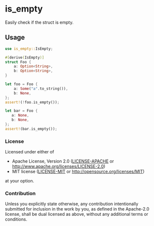 # is_empty
Easily check if the struct is empty.

## Usage

```rust
use is_empty::IsEmpty;

#[derive(IsEmpty)]
struct Foo {
    a: Option<String>,
    b: Option<String>,
}

let foo = Foo {
    a: Some("a".to_string()),
    b: None,
};
assert!(!foo.is_empty());

let bar = Foo {
   a: None,
   b: None,
};
assert!(bar.is_empty());
```

### License
Licensed under either of

 * Apache License, Version 2.0
   ([LICENSE-APACHE](LICENSE-APACHE) or http://www.apache.org/licenses/LICENSE-2.0)
 * MIT license
   ([LICENSE-MIT](LICENSE-MIT) or http://opensource.org/licenses/MIT)

at your option.  

### Contribution 

Unless you explicitly state otherwise, any contribution intentionally submitted
for inclusion in the work by you, as defined in the Apache-2.0 license, shall be
dual licensed as above, without any additional terms or conditions.
